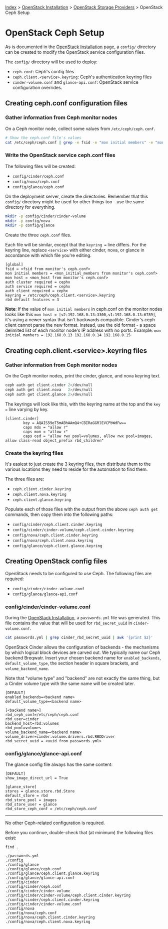 [Index](/)
\> [OpenStack Installation](/openstack-install.html)
\> [OpenStack Storage Providers](/openstack-storage-providers.html)
\> OpenStack Ceph Setup

# OpenStack Ceph Setup

As is documented in the [OpenStack Installation](/openstack-install.html) page,
a `config/` directory can be created to modify the OpenStack service
configuration files.

The `config/` directory will be used to deploy:

- `ceph.conf`: Ceph's config files
- `ceph.client.<service>.keyring`: Ceph's authentication keyring files
- `cinder-volume.conf` and `glance-api.conf`: OpenStack service configuration
  overrides.


## Creating ceph.conf configuration files

### Gather information from Ceph monitor nodes

On a Ceph monitor node, collect some values from `/etc/ceph/ceph.conf`.

```bash
# Show the ceph.conf file's values
cat /etc/ceph/ceph.conf | grep -e fsid -e "mon initial members" -e "mon host"
```

### Write the OpenStack service ceph.conf files

The following files will be created:

- `config/cinder/ceph.conf`
- `config/nova/ceph.conf`
- `config/glance/ceph.conf`


On the deployment server, create the directories. Remember that this `config/`
directory might be used for other things too - use the same directory for
everything.

```bash
mkdir -p config/cinder/cinder-volume
mkdir -p config/nova
mkdir -p config/glance
```

Create the three `ceph.conf` files.

Each file will be similar, except that the `keyring =` line differs. For the
keyring line, replace `<service>` with either cinder, nova, or glance in
accordance with which file you're editing.

```
[global]
fsid = <fsid from monitor's ceph.conf>
mon initial members = <mon_initial_members from monitor's ceph.conf>
mon host = <mon_host from monitor's ceph.conf>
auth cluster required = cephx
auth service required = cephx
auth client required = cephx
keyring = /etc/ceph/ceph.client.<service>.keyring
rbd default features = 3
```

**Note**: If the value of `mon initial members` in ceph.conf on the monitor
nodes looks like this `mon host = [v2:192.168.0.13:3300,v1:192.168.0.13:6789]`,
it's using a newer syntax that isn't backwards compatible. Cinder's ceph
client cannot parse the new format. Instead, use the old format - a space
delimited list of each monitor node's IP address with no ports. Example:
`mon initial members = 192.168.0.13 192.168.0.14 192.168.0.15`

## Creating ceph.client.\<service\>.keyring files

### Gather information from Ceph monitor nodes

On the Ceph monitor nodes, print the cinder, glance, and nova keyring text.

```bash
ceph auth get client.cinder 2>/dev/null
ceph auth get client.nova   2>/dev/null
ceph auth get client.glance 2>/dev/null
```

The keyrings will look like this, with the keyring name at the top and the
`key =` line varying by key.

```
[client.cinder]
        key = AQAIS59eT5mABhAAmQ4+CBIRaGGRlEVCPbWdFw==
        caps mds = "allow r"
        caps mon = "allow r"
        caps osd = "allow rwx pool=volumes, allow rwx pool=images, allow class-read object_prefix rbd_children"
```

### Create the keyring files

It's easiest to just create the 3 keyring files, then distribute them to the
various locations they need to reside for the automation to find them.

The three files are:

- `ceph.client.cinder.keyring`
- `ceph.client.nova.keyring`
- `ceph.client.glance.keyring`

Populate each of those files with the output from the above `ceph auth get`
commands, then copy them into the following paths:

- `config/cinder/ceph.client.cinder.keyring`
- `config/cinder/cinder-volume/ceph.client.cinder.keyring`
- `config/nova/ceph.client.cinder.keyring`
- `config/nova/ceph.client.nova.keyring`
- `config/glance/ceph.client.glance.keyring`


## Creating OpenStack config files

OpenStack needs to be configured to use Ceph. The following files are required:

- `config/cinder/cinder-volume.conf`
- `config/glance/glance-api.conf`


### config/cinder/cinder-volume.conf

During the [OpenStack Installation](/openstack-install.html), a `passwords.yml`
file was generated. This file contains the value that will be used for
`rbd_secret_uuid` in `cinder-volume.conf`.

```bash
cat passwords.yml | grep cinder_rbd_secret_uuid | awk '{print $2}'
```

OpenStack Cinder allows the configuration of backends - the mechanisms by which
logical block devices are carved out. We typically name our Ceph backend
Breqwatr. Insert your chosen backend name for `enabled_backends`,
`default_volume_type`, the section header in square brackets, and
`volume_backend_name`.

Note that "volume type" and "backend" are not exactly the same thing, but a
Cinder volume type with the same name will be created later.


```
[DEFAULT]
enabled_backends=<backend name>
default_volume_type=<backend name>

[<backend name>]
rbd_ceph_conf=/etc/ceph/ceph.conf
rbd_user=cinder
backend_host=rbd:volumes
rbd_pool=volumes
volume_backend_name=<backend name>
volume_driver=cinder.volume.drivers.rbd.RBDDriver
rbd_secret_uuid = <uuid from passwords.yml>
```


### config/glance/glance-api.conf

The glance config file always has the same content:

```
[DEFAULT]
show_image_direct_url = True

[glance_store]
stores = glance.store.rbd.Store
default_store = rbd
rbd_store_pool = images
rbd_store_user = glance
rbd_store_ceph_conf = /etc/ceph/ceph.conf
```

---

No other Ceph-related configuration is required.

Before you continue, double-check that (at minimum) the following files exist:

`find .`

```text
./passwords.yml
./config
./config/glance
./config/glance/ceph.conf
./config/glance/ceph.client.glance.keyring
./config/glance/glance-api.conf
./config/cinder
./config/cinder/ceph.conf
./config/cinder/cinder-volume
./config/cinder/cinder-volume/ceph.client.cinder.keyring
./config/cinder/ceph.client.cinder.keyring
./config/cinder/cinder-volume.conf
./config/nova
./config/nova/ceph.conf
./config/nova/ceph.client.cinder.keyring
./config/nova/ceph.client.nova.keyring
```
